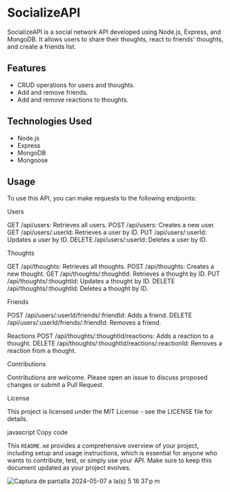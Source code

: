# SocializeAPI

SocializeAPI is a social network API developed using Node.js, Express, and MongoDB. It allows users to share their thoughts, react to friends' thoughts, and create a friends list.

## Features

- CRUD operations for users and thoughts.
- Add and remove friends.
- Add and remove reactions to thoughts.

## Technologies Used

- Node.js
- Express
- MongoDB
- Mongoose

## Usage

To use this API, you can make requests to the following endpoints:

Users

GET /api/users: Retrieves all users.
POST /api/users: Creates a new user.
GET /api/users/:userId: Retrieves a user by ID.
PUT /api/users/:userId: Updates a user by ID.
DELETE /api/users/:userId: Deletes a user by ID.

Thoughts

GET /api/thoughts: Retrieves all thoughts.
POST /api/thoughts: Creates a new thought.
GET /api/thoughts/:thoughtId: Retrieves a thought by ID.
PUT /api/thoughts/:thoughtId: Updates a thought by ID.
DELETE /api/thoughts/:thoughtId: Deletes a thought by ID.

Friends

POST /api/users/:userId/friends/:friendId: Adds a friend.
DELETE /api/users/:userId/friends/:friendId: Removes a friend.

Reactions
POST /api/thoughts/:thoughtId/reactions: Adds a reaction to a thought.
DELETE /api/thoughts/:thoughtId/reactions/:reactionId: Removes a reaction from a thought.

Contributions

Contributions are welcome. Please open an issue to discuss proposed changes or submit a Pull Request.

License

This project is licensed under the MIT License - see the LICENSE file for details.

javascript
Copy code

This `README.md` provides a comprehensive overview of your project, including setup and usage instructions, which is essential for anyone who wants to contribute, test, or simply use your API. Make sure to keep this document updated as your project evolves.

![Captura de pantalla 2024-05-07 a la(s) 5 16 37 p m](https://github.com/MartinVF12/SocializeAPI/assets/152545821/7e127dd1-ebcc-4449-8b6c-fb45289b80be)
 